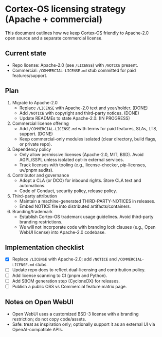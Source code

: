 # Cortex-OS licensing strategy (Apache + commercial)

This document outlines how we keep Cortex-OS friendly to Apache-2.0 open source and a separate commercial license.

## Current state

- Repo license: Apache-2.0 (see `/LICENSE`) with `/NOTICE` present.
- Commercial: `/COMMERCIAL-LICENSE.md` stub committed for paid features/support.

## Plan

1. Migrate to Apache-2.0
   - Replace `/LICENSE` with Apache-2.0 text and year/holder. (DONE)
   - Add `/NOTICE` with copyright and third-party notices. (DONE)
   - Update READMEs to state Apache-2.0. (IN PROGRESS)
2. Commercial license offering
   - Add `/COMMERCIAL-LICENSE.md` with terms for paid features, SLAs, LTS, support. (DONE)
   - Keep commercial-only modules isolated (clear directory, build flags, or private repo).
3. Dependency policy
   - Only allow permissive licenses (Apache-2.0, MIT, BSD). Avoid AGPL/SSPL unless isolated opt-in external services.
   - Track licenses with tooling (e.g., license-checker, pip-licenses, uv/pnpm audits).
4. Contributor and governance
   - Adopt a CLA (or DCO) for inbound rights. Store CLA text and automations.
   - Code of Conduct, security policy, release policy.
5. Third-party attribution
   - Maintain a machine-generated THIRD-PARTY-NOTICES in releases.
   - Embed NOTICE file into distributed artifacts/containers.
6. Branding/trademark
   - Establish Cortex-OS trademark usage guidelines. Avoid third-party branding restrictions.
   - We will not incorporate code with branding lock clauses (e.g., Open WebUI license) into Apache-2.0 codebase.

## Implementation checklist

- [x] Replace `/LICENSE` with Apache-2.0; add `/NOTICE` and `/COMMERCIAL-LICENSE.md` stubs.
- [ ] Update repo docs to reflect dual-licensing and contribution policy.
- [ ] Add license scanning to CI (pnpm and Python).
- [ ] Add SBOM generation step (CycloneDX) for releases.
- [ ] Publish a public OSS vs Commercial feature matrix page.

## Notes on Open WebUI

- Open WebUI uses a customized BSD-3 license with a branding restriction; do not copy code/assets.
- Safe: treat as inspiration only; optionally support it as an external UI via OpenAI-compatible APIs.
